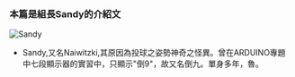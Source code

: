 ### 本篇是組長Sandy的介紹文
![Sandy](https://scontent-sin6-1.xx.fbcdn.net/v/t1.0-9/15326548_1184000835024202_7882544599195491812_n.jpg?oh=53bcc123d7f29bb6aadc037574177db9&oe=5962AFCD)
 * Sandy,又名Naiwitzki,其原因為投球之姿勢神奇之怪異。曾在ARDUINO專題中七段顯示器的實習中，只顯示"倒9"，故又名倒九。單身多年，魯。
